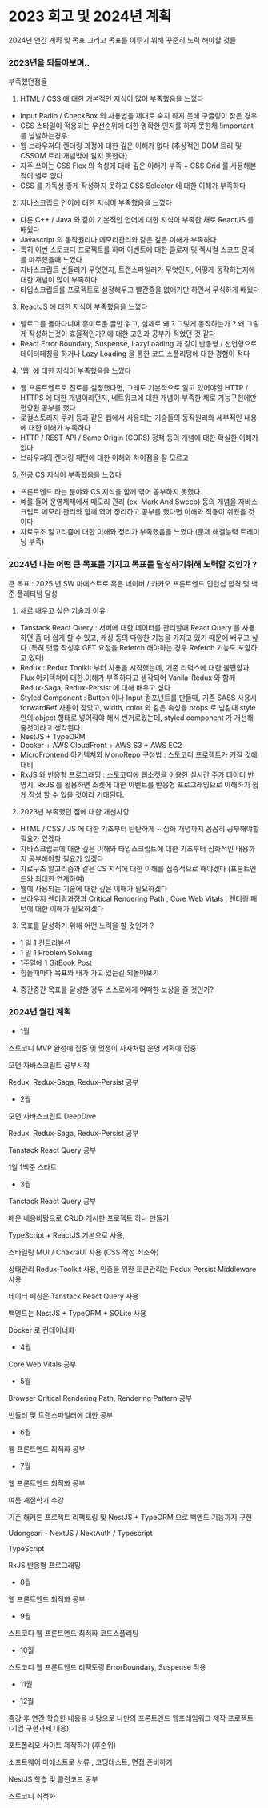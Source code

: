 # 2023 회고 및 2024년 계획

2024년 연간 계획 및 목표 그리고 목표를 이루기 위해 꾸준히 노력 해야할 것들

### 2023년을 되돌아보며..

부족했던점들

1. HTML / CSS 에 대한 기본적인 지식이 많이 부족했음을 느꼈다

* Input Radio / CheckBox 의 사용법을 제대로 숙지 하지 못해 구글링이 잦은 경우
* CSS 스타일이 적용되는 우선순위에 대한 명확한 인지를 하지 못한채 !important 를 남발하는경우
* 웹 브라우저의 렌더링 과정에 대한 깊은 이해가 없다 (추상적인 DOM 트리 및 CSSOM 트리 개념밖에 알지 못한다)
* 자주 쓰이는 CSS Flex 의 속성에 대해 깊은 이해가 부족 + CSS Grid 를 사용해본적이 별로 없다
* CSS 를 가독성 좋게 작성하지 못하고 CSS Selector 에 대한 이해가 부족하다



2. 자바스크립트 언어에 대한 지식이 부족했음을 느꼈다

* 다른 C++ / Java 와 같이 기본적인 언어에 대한 지식이 부족한 채로 ReactJS 를 배웠다
* Javascript 의 동작원리나 메모리관리와 같은 깊은 이해가 부족하다
* 특히 이번 스토코디 프로젝트를 하며 이벤트에 대한 클로져 및 렉시컬 스코프 문제를 마주했을때 느꼈다
* 자바스크립트 번들러가 무엇인지, 트랜스파일러가 무엇인지, 어떻게 동작하는지에 대한 개념이 많이 부족하다
* 타입스크립트를 프로젝트로 설정해두고 빨간줄을 없애기만 하면서 무식하게 배웠다



3. ReactJS 에 대한 지식이 부족했음을 느꼈다

* 벨로그를 돌아다니며 흥미로운 글만 읽고, 실제로 왜 ? 그렇게 동작하는가 ? 왜 그렇게 작성하는것이 효율적인가? 에 대한 고민과 공부가 적었던 것 같다
* React Error Boundary, Suspense, LazyLoading 과 같이 반응형 / 선언형으로 데이터페칭을 하거나 Lazy Loading 을 통한 코드 스플리팅에 대한 경험이 적다



4. '웹' 에 대한 지식이 부족했음을 느꼈다

* 웹 프론트엔트로 진로를 설정했다면, 그래도 기본적으로 알고 있어야할 HTTP / HTTPS 에 대한 개념이라던지, 네트워크에 대한 개념이 부족한 채로 기능구현에만 편향된 공부를 했다
* 로컬스토리지 쿠키 등과 같은 웹에서 사용되는 기술들의 동작원리와 세부적인 내용에 대한 이해가 부족하다
* HTTP / REST API / Same Origin (CORS) 정책 등의 개념에 대한 확실한 이해가 없다
* 브라우저의 렌더링 패턴에 대한 이해와 차이점을 잘 모르고



5. 전공 CS 지식이 부족했음을 느꼈다

* 프론트엔드 라는 분야와 CS 지식을 함께 엮어 공부하지 못했다
* 예를 들어 운영체제에서 메모리 관리 (ex. Mark And Sweep) 등의 개념을 자바스크립트 메모리 관리와 함께 엮어 정리하고 공부를 했다면 이해와 적용이 쉬웠을 것이다
* 자료구조 알고리즘에 대한 이해와 정리가 부족했음을 느꼈다 (문제 해결능력 트레이닝 부족)



### 2024년 나는 어떤 큰 목표를 가지고 목표를 달성하기위해 노력할 것인가 ?



큰 목표 : 2025 년 SW 마에스트로 혹은 네이버 / 카카오 프론트엔드 인턴십 합격 및 백준 플레티넘 달성



1. 새로 배우고 싶은 기술과 이유

* Tanstack React Query : 서버에 대한 데이터를 관리할때 React Query 를 사용하면 좀 더 쉽게 할 수 있고, 캐싱 등의 다양한 기능을 가지고 있기 때문에 배우고 싶다 (특히 댓글 작성후 GET 요청을 Refetch 해야하는 경우 Refetch 기능도 포함하고 있다)
* Redux : Redux Toolkit 부터 사용을 시작했는데, 기존 리덕스에 대한 불편함과 Flux 아키텍쳐에 대한 이해가 부족하다고 생각되어 Vanila-Redux 와 함께 Redux-Saga, Redux-Persist 에 대해 배우고 싶다
* Styled Component : Button 이나 Input 컴포넌트를 만들때, 기존 SASS 사용시 forwardRef 사용이 잦았고, width, color 와 같은 속성을 props 로 넘길때 style 안의 object 형태로 넣어줘야 해서 번거로웠는데, styled component 가 개선해 줄것이라고 생각된다.
* NestJS + TypeORM
* Docker + AWS CloudFront + AWS S3 + AWS EC2
* MicroFrontend 아키텍쳐와 MonoRepo 구성법 : 스토코디 프로젝트가 커질 것에 대비
* RxJS 와 반응형 프로그래밍 : 스토코디에 웹소켓을 이용한 실시간 주가 데이터 반영시, RxJS 를 활용하면 소켓에 대한 이벤트를 반응형 프로그래밍으로 이해하기 쉽게 작성 할 수 있을 것이라 기대된다.



2. 2023년 부족했던 점에 대한 개선사항

* HTML / CSS / JS 에 대한 기초부터 탄탄하게 \~ 심화 개념까지 꼼꼼히 공부해야할 필요가 있겠다
* 자바스크립트에 대한 깊은 이해와 타입스크립트에 대한 기초부터 심화적인 내용까지 공부해야할 필요가 있겠다
* 자료구조 알고리즘과 같은 CS 지식에 대한 이해를 집중적으로 해야겠다 (프론트엔드와 최대한 연계하여)
* 웹에 사용되는 기술에 대한 깊은 이해가 필요하겠다
* 브라우저 렌더링과정과 Critical Rendering Path , Core Web Vitals , 렌더링 패턴에 대한 이해가 필요하겠다



3. 목표를 달성하기 위해 어떤 노력을 할 것인가 ?

* 1 일 1 컨트리뷰션&#x20;
* 1 일 1 Problem Solving
* 1주일에 1 GitBook Post
* 힘들때마다 목표와 내가 가고 있는길 되돌아보기



4. 중간중간 목표를 달성한 경우 스스로에게 어떠한 보상을 줄 것인가?



### 2024년 월간 계획

* 1월

스토코디 MVP 완성에 집중 및 멋쟁이 사자처럼 운영 계획에 집중

모던 자바스크립트 공부시작

Redux, Redux-Saga, Redux-Persist 공부



* 2월&#x20;

모던 자바스크립트 DeepDive

Redux, Redux-Saga, Redux-Persist 공부

Tanstack React Query 공부

1일 1백준 스타트



* 3월&#x20;

Tanstack React Query 공부

배운 내용바탕으로 CRUD 게시판 프로젝트 하나 만들기

TypeScript + ReactJS 기본으로 사용,

스타일링 MUI / ChakraUI 사용 (CSS 작성 최소화)

상태관리 Redux-Toolkit 사용, 인증을 위한 토큰관리는 Redux Persist Middleware 사용

데이터 페칭은 Tanstack React Query 사용

백엔드는 NestJS + TypeORM + SQLite 사용

Docker 로 컨테이너화



* 4월&#x20;

Core Web Vitals 공부



* 5월&#x20;

Browser Critical Rendering Path, Rendering Pattern 공부

번들러 및 트랜스파일러에 대한 공부



* 6월&#x20;

웹 프론트엔드 최적화 공부



* 7월&#x20;

웹 프론트엔드 최적화 공부

여름 계절학기 수강

기존 해커톤 프로젝트 리팩토링 및 NestJS + TypeORM 으로 백엔드 기능까지 구현&#x20;

Udongsari - NextJS / NextAuth / Typescript&#x20;

TypeScript&#x20;

RxJS 반응형 프로그래밍



* 8월&#x20;

웹 프론트엔드 최적화 공부



* 9월&#x20;

스토코디 웹 프론트엔드 최적화 코드스플리팅



* 10월&#x20;

스토코디 웹 프론트엔드 리팩토링 ErrorBoundary, Suspense 적용



* 11월&#x20;



* 12월

종강 후 연간 학습한 내용을 바탕으로 나만의 프론트엔드 웹프레임워크 제작 프로젝트 (기업 구현과제 대응)

포트폴리오 사이트 제작하기 (후순위)

소프트웨어 마에스트로 서류 , 코딩테스트, 면접 준비하기

NestJS 학습 및 클린코드 공부

스토코디 최적화



